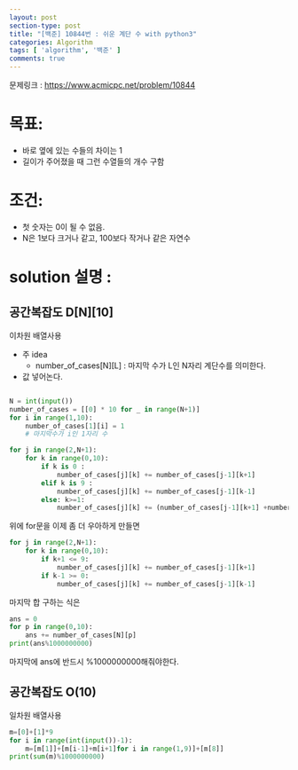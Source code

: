 ```yaml
---
layout: post
section-type: post
title: "[백준] 10844번 : 쉬운 계단 수 with python3"
categories: Algorithm
tags: [ 'algorithm', '백준' ]
comments: true
---
```



문제링크 : https://www.acmicpc.net/problem/10844

# 목표:
- 바로 옆에 있는 수들의 차이는 1
- 길이가 주어졌을 때 그런 수열들의 개수 구함

# 조건:
- 첫 숫자는 0이 될 수 없음.
- N은 1보다 크거나 같고, 100보다 작거나 같은 자연수


# solution 설명 :
## 공간복잡도 D[N][10]
이차원 배열사용

- 주 idea
  - number_of_cases[N][L] : 마지막 수가 L인 N자리 계단수를 의미한다.
- 값 넣어논다.


``` python

N = int(input())
number_of_cases = [[0] * 10 for _ in range(N+1)]
for i in range(1,10):
    number_of_cases[1][i] = 1
    # 마지막수가 i인 1자리 수

for j in range(2,N+1):
    for k in range(0,10):
        if k is 0 :
            number_of_cases[j][k] += number_of_cases[j-1][k+1]
        elif k is 9 :
            number_of_cases[j][k] += number_of_cases[j-1][k-1]
        else: k>=1:
            number_of_cases[j][k] += (number_of_cases[j-1][k+1] +number_of_cases[j-1][k-1])
```

위에 for문을 이제 좀 더 우아하게 만들면

``` python
for j in range(2,N+1):
    for k in range(0,10):
        if k+1 <= 9:
            number_of_cases[j][k] += number_of_cases[j-1][k+1]
        if k-1 >= 0:
            number_of_cases[j][k] += number_of_cases[j-1][k-1]

```

마지막 합 구하는 식은

``` python
ans = 0
for p in range(0,10):
    ans += number_of_cases[N][p]
print(ans%1000000000)
```
마지막에 ans에 반드시 %1000000000해줘야한다.




## 공간복잡도 O(10)  
일차원 배열사용  

``` python
m=[0]+[1]*9
for i in range(int(input())-1):
    m=[m[1]]+[m[i-1]+m[i+1]for i in range(1,9)]+[m[8]]
print(sum(m)%1000000000)
```
